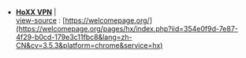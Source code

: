 
- [**HoXX VPN**](https://taoste.github.io/Hello-World/github/welcomepage.org/index.html)  |  
[view-source](index.html) : [https://welcomepage.org/](https://welcomepage.org/pages/hx/index.php?iid=354e0f9d-7e87-4f29-b0cd-179e3c11fbc8&lang=zh-CN&cv=3.5.3&platform=chrome&service=hx)

